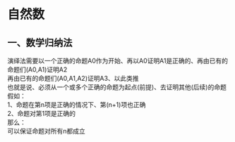 # 自然数  

## 一、数学归纳法  
演绎法需要以一个正确的命题A0作为开始、再以A0证明A1是正确的、再由已有的命题们(A0,A1)证明A2  
再由已有的命题们(A0,A1,A2)证明A3、以此类推  
也就是说、必须从一个或多个正确的命题为起点(前提)、去证明其他(后续)的命题  
假如：  
1、命题在第n项是正确的情况下、第(n+1)项也正确  
2、命题对第1项是正确的  
那么：  
可以保证命题对所有n都成立  